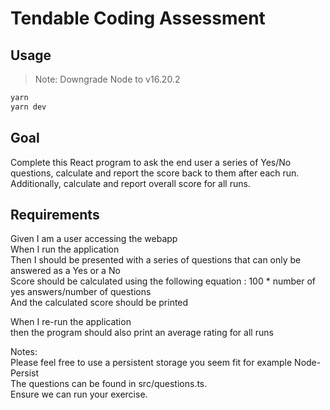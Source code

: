 # Tendable Coding Assessment

## Usage

> Note: Downgrade Node to v16.20.2

```sh
yarn
yarn dev
```

## Goal

Complete this React program to ask the end user a series of Yes/No questions, calculate and report the score back to them after each run. Additionally, calculate and report overall score for all runs.

## Requirements

Given I am a user accessing the webapp\
When I run the application\
Then I should be presented with a series of questions that can only be answered as a Yes or a No\
Score should be calculated using the following equation : 100 \* number of yes answers/number of questions\
And the calculated score should be printed

When I re-run the application\
then the program should also print an average rating for all runs

Notes:\
Please feel free to use a persistent storage you seem fit for example Node-Persist\
The questions can be found in src/questions.ts.\
Ensure we can run your exercise.
